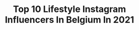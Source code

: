 ---
title: Top 10 Lifestyle Instagram Influencers In Belgium In 2021
description: >-
  Find top lifestyle Instagram influencers in Belgium in 2021. Most popular hashtags: #ootd #fashion #collab #belgianblogger.
platform: Instagram
hits: 99
text_top: Discover the most popular Instagram profiles on inBeat.
text_bottom: Our platform holds 99 Instagram influencers like this in Belgium for you to collaborate.
profiles:
  - username: "keyshla.journal"
    fullname: >-
      𝕂𝕖𝕪𝕤𝕙𝕝𝕒 𝕄𝕒𝕣𝕚𝕖 🌙
    bio: >-
      🌍 Lifestyle |🍃 Montessori |✨ Minimalist From🇵🇷 to 🇰🇷, and now in 🇧🇪 💌 keyshla.matos@gmail.com #keyshlajournal #compartiendomistruquitos
    location: "Belgium"
    followers: 7282
    engagement: 1447
    commentsToLikes: 0.250391
    id: ckap4okbe86ek0i78wklwhx15
    verified: false
    hashtags: "#momblogger, #boricua, #puertorico, #belgica"
  - username: "statiana.model"
    fullname: >-
      Tatiana🎀
    bio: >-
      🇧🇪 Belgian Model 📸 Portrait / Beauty / Lingerie / Lifestyle 📩 statiana.model@gmail.com 🎓 Luxury beauty advisor 🎂 22 Years 📍 Brussels
    location: "Belgium"
    followers: 44330
    engagement: 730
    commentsToLikes: 0.052326
    id: ck8sxaggdgot90j78p5x5ww8u
    verified: false
    hashtags: "#autoportrait, #redhair, #blackandwhite, #video"
  - username: "julietteandrien"
    fullname: >-
      𝐋𝐢𝐟𝐞𝐬𝐭𝐲𝐥𝐞, 𝐥𝐨𝐯𝐞, 𝐟𝐚𝐬𝐡𝐢𝐨𝐧
    bio: >-
      ⚡️Content creator - Lifestyle & Fasion ⚡️Located in Liege , Be ⚡️Community Manager ⚡️Collab julietteandrieninsta@gmail.com
    location: "Belgium"
    followers: 10923
    engagement: 915
    commentsToLikes: 0.265501
    id: ckaovf8el4ctt0i78gdrydbpu
    verified: false
    hashtags: "#pandoragift, #pandorastyle, #livia, #discoveryoursmile"
  - username: "celinemaufor"
    fullname: >-
      Céline Maufor
    bio: >-
      •Brussels •Physiotherapist •Fashion, food and lifestyle •mauforceline@hotmail.com/DM
    location: "Belgium"
    followers: 14387
    engagement: 763
    commentsToLikes: 0.223188
    id: ck14gsa5r6rv10i198hq8u1pl
    verified: false
    hashtags: "#brussels, #fashion, #giveaway, #contest"
  - username: "miss_k_510"
    fullname: >-
      🎀 The World Of Miss K 🎀
    bio: >-
      💝 Kristina 💝 📸 Life-Moments:fashion • beauty • lifestyle 📩 collab: info.missk510@gmail.com / dm 💖 Proud mom of two ⠀
    location: "Belgium"
    followers: 19970
    engagement: 452
    commentsToLikes: 0.139177
    id: ck136f5sx66x20i195e46bvsv
    verified: false
    hashtags: "#ootd, #autumnstyle, #lifestyle, #outfitideas"
  - username: "brittboeckx"
    fullname: >-
      BRITT BOECKX
    bio: >-
      👝Fashion|Beauty|Lifestyle 🌞Spread positivity. 👼🏼Say hi: brittboeckx2000@gmail.com
    location: "Belgium"
    followers: 2845
    engagement: 1477
    commentsToLikes: 0.163489
    id: ckaox6pupc0vc0i787o7p293l
    verified: false
    hashtags: "#royalglamcollection, #safirashine, #girlsgoneloavies, #ixxxijewelry"
  - username: "jeremy.caira"
    fullname: >-
      Jeremy Caira
    bio: >-
      👤 Digital Influencer 📷 Model 🌍 TRAVEL • LIFESTYLE • FASHION • DECO ✉ Business or Collaboration : DM or Jeremy.caira@live.be
    location: "Belgium"
    followers: 42593
    engagement: 291
    commentsToLikes: 0.054902
    id: ck55ppy3wb47l0i11kufwus8h
    verified: false
    hashtags: "#male, #inspiration, #fashionstyle, #menstyle"
  - username: "laura.oliveiragranja"
    fullname: >-
      𝐿𝑎𝑢𝑟𝑎 𝑂𝑙𝑖𝑣𝑒𝑖𝑟𝑎 𝐺𝑟𝑎𝑛𝑗𝑎
    bio: >-
      ☆ 26 ∣ Antwerp ‣ Model ∣ Content Creator ♡ Fashion - Fitness - Lifestyle @qntsportnutrition 20 % off | LAURA20 𝗠𝗶𝘀𝘀 𝗦𝗽𝗼𝗿𝘁 2019 𝗦𝗵𝗼𝗽𝗽𝗶𝗻𝗴 𝗤𝘂𝗲𝗲𝗻𝘀 2018
    location: "Belgium"
    followers: 17432
    engagement: 458
    commentsToLikes: 0.122512
    id: ck6txv5tn019a0j71dktpndhx
    verified: false
    hashtags: "#fashionist, #stevemaddeneu, #stevemaddenboots, #casual"
  - username: "debruyker.celia"
    fullname: >-
      Célia DE BRUYKER
    bio: >-
      ◾️Creative Lifestyle Content Creator ◽️Positivity and awareness 💭Inspired posts: #makeitlikece
    location: "Belgium"
    followers: 24017
    engagement: 358
    commentsToLikes: 0.187244
    id: ckaoypkujiie90i78hfigdh1p
    verified: false
    hashtags: "#sonicescapes, #queensofhalloween, #huaweifreebudspro, #ad"
  - username: "yasminevandenmeersch"
    fullname: >-
      YASMINE | Lifestyle & mindset
    bio: >-
      22 | BE ✨🍂 📖 Bookworm & working @standaardgeraardsbergen 📖 Helping people achieve a healthier lifestyle and mindset. 🧡 @thehealthyenvelope 📨
    location: "Belgium"
    followers: 4462
    engagement: 1983
    commentsToLikes: 0.266881
    id: ck5cdpth1jklb0i11zszmk5lx
    verified: false
    hashtags: "#belgianblogger, #outfitoftheday, #outfitinspiration, #ghent"
---